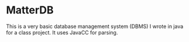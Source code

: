 # MatterDB
This is a very basic database management system (DBMS) I wrote in java for a class project. It uses JavaCC for parsing.
